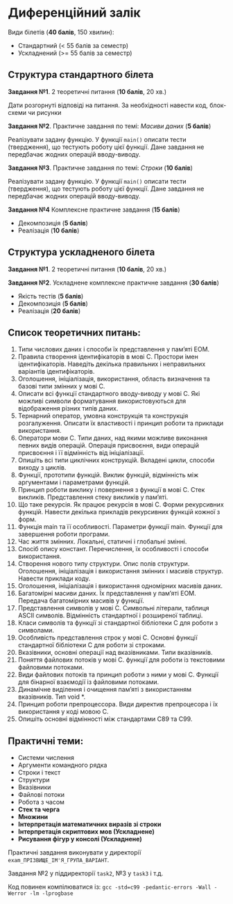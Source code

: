 # Диференційний залік

Види білетів (__40 балів__, 150 хвилин):

* Стандартний (< 55 балів за семестр)
* Ускладнений (>= 55 балів за семестр)

## Структура стандартного білета

__Завдання №1__. 2 теоретичні питання (__10 балів__, 20 хв.)

Дати розгорнуті відповіді на питання. За необхідності навести код, блок-схеми чи рисунки

__Завдання №2__. Практичне завдання по темі: _Масиви даних_ (__5 балів__)

Реалізувати задану функцію. У функції <code>main()</code> описати тести (твердження),
що тестують роботу цієї функції.
Дане завдання не передбачає жодних операцій вводу-виводу.

__Завдання №3__. Практичне завдання по темі: _Строки_  (__10 балів__)

Реалізувати задану функцію. У функції <code>main()</code> описати тести (твердження),
що тестують роботу цієї функції.
Дане завдання не передбачає жодних операцій вводу-виводу.

__Завдання №4__ Комплексне практичне завдання (__15 балів__)

* Декомпозиція (__5 балів__)
* Реалізація (__10 балів__)

## Структура ускладненого білета

__Завдання №1__. 2 теоретичні питання (__10 балів__, 20 хв.)

__Завдання №2__. Ускладнене комплексне практичне завдання (__30 балів__)

* Якість тестів (__5 балів__)
* Декомпозиція (__5 балів__)
* Реалізація (__20 балів__)

## Список теоретичних питань:

1. Типи числових даних і способи їх представлення  у пам’яті ЕОМ.
1. Правила створення ідентифікаторів в мові С. Простори імен ідентифікаторів. Наведіть декілька правильних і неправильних варіантів ідентифікаторів.
1. Оголошення, ініціалізація, використання, область визначення та базові типи змінних у мові С.
1. Описати всі функції стандартного вводу-виводу у мові С. Які можливі символи форматування використовуються для відображення різних типів даних.
1. Тернарний оператор, умовна конструкція та конструкція розгалуження. Описати їх властивості і принцип роботи та приклади використання.
1. Оператори мови С. Типи даних, над якими можливе виконання певних видів операцій. Операція присвоєння, види операцій присвоєння і її відмінність від ініціалізації.
1. Опишіть всі типи циклічних конструкцій. Вкладені цикли, способи виходу з циклів.
1. Функції, прототипи функцій. Виклик функцій, відмінність між аргументами і параметрами функцій.
1. Принцип роботи виклику і повернення з функції в мові С. Стек викликів. Представлення стеку викликів у пам’яті.
1. Що таке рекурсія. Як працює рекурсія в мові С. Форми рекурсивних функцій. Навести декілька прикладів рекурсивних функцій кожної з форм.
1. Функція main та її особливості. Параметри функції main. Функції для завершення роботи програми.
1. Час життя змінних. Локальні, статичні і глобальні змінні.
1. Спосіб опису констант. Перечислення, їх особливості і способи використання.
1. Створення нового типу структури. Опис полів структури. Оголошення, ініціалізація і використання змінних і масивів структур. Навести приклади коду.
1. Оголошення, ініціалізація і використання одномірних масивів даних.
1. Багатомірні масиви даних. Їх представлення у пам’яті ЕОМ. Передача багатомірних масивів у функції.
1. Представлення символів у мові С. Символьні літерали, таблиця ASCII символів. Відмінність стандартної і розширеної таблиці.
1. Класи символів та функції зі стандартної бібліотеки С для роботи з символами.
1. Особливість представлення строк у мові С. Основні функції стандартної бібліотеки С для роботи зі строками.
1. Вказівники, основні операції над вказівниками. Типи вказівників.
1. Поняття файлових потоків у мові С. функції для роботи із текстовими файловими потоками.
1. Види файлових потоків та принцип роботи з ними у мові С. Функції для бінарної взаємодії із файловими потоками.
1. Динамічне виділення і очищення  пам’яті з використанням вказівників. Тип void *.
1. Принцип роботи препроцессора. Види директив препроцесора і їх використання у коді мовою С.
1. Опишіть основні відмінності між стандартами С89 та С99.

## Практичні теми:

* Системи числення
* Аргументи командного рядка
* Строки і текст
* Структури
* Вказівники
* Файлові потоки
* Робота з часом
* __Стек та черга__
* __Множини__
* __Інтерпретація математичних виразів зі строки__
* __Інтерпретація скриптових мов (Ускладнене)__
* __Рисування фігур у консолі (Ускладнене)__

Практичні завдання виконувати у директорії `exam_ПРІЗВИЩЕ_ІМ'Я_ГРУПА_ВАРІАНТ`. 

Завдання №2 у піддиректорії `task2`, №3 у `task3` і т.д.

Код повинен компілюватися із: `gcc -std=c99 -pedantic-errors -Wall -Werror -lm -lprogbase` 
